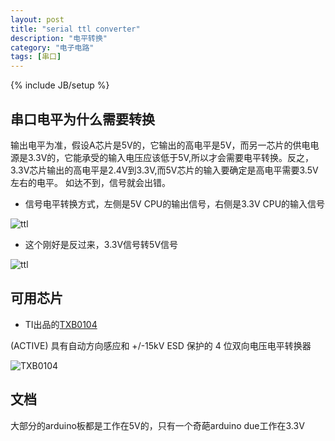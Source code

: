 ```yaml
---
layout: post
title: "serial ttl converter"
description: "电平转换"
category: "电子电路"
tags: [串口]
---
```

{% include JB/setup %}

## 串口电平为什么需要转换

输出电平为准，假设A芯片是5V的，它输出的高电平是5V，而另一芯片的供电电源是3.3V的，它能承受的输入电压应该低于5V,所以才会需要电平转换。反之，3.3V芯片输出的高电平是2.4V到3.3V,而5V芯片的输入要确定是高电平需要3.5V左右的电平。 如达不到，信号就会出错。

* 信号电平转换方式，左侧是5V CPU的输出信号，右侧是3.3V CPU的输入信号

![ttl](http://ww4.sinaimg.cn/large/a74ecc4cjw1e0hn0pxikfj.jpg)

* 这个刚好是反过来，3.3V信号转5V信号

![ttl](http://ww3.sinaimg.cn/large/a74eed94jw1e0hn1b2brjj.jpg)

## 可用芯片

* TI出品的[TXB0104](http://www.ti.com.cn/product/cn/txb0104)

(ACTIVE) 具有自动方向感应和 +/-15kV ESD 保护的 4 位双向电压电平转换器

![TXB0104](http://www.ti.com/graphics/folders/partimages/TXB0104.jpg)

## 文档

大部分的arduino板都是工作在5V的，只有一个奇葩arduino due工作在3.3V

